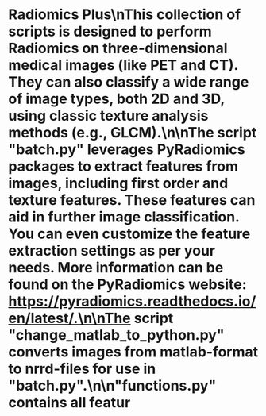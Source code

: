 # Radiomics Plus\nThis collection of scripts is designed to perform Radiomics on three-dimensional medical images (like PET and CT). They can also classify a wide range of image types, both 2D and 3D, using classic texture analysis methods (e.g., GLCM).\n\nThe script "batch.py" leverages PyRadiomics packages to extract features from images, including first order and texture features. These features can aid in further image classification. You can even customize the feature extraction settings as per your needs. More information can be found on the PyRadiomics website: https://pyradiomics.readthedocs.io/en/latest/.\n\nThe script "change_matlab_to_python.py" converts images from matlab-format to nrrd-files for use in "batch.py".\n\n"functions.py" contains all featur